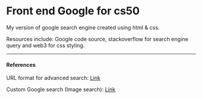 # Front end Google for cs50
<p>My version of google search engine created using html &amp; css.</p>
<p>Resources include: Google code source, stackoverflow for search engine query and web3 for css styling.</p>

<hr>

<h4>References</h4>
  <p>URL format for advanced search: <a href="https://stackoverflow.com/questions/62691544/format-of-url-for-advanced-google-search-engine-query" title="URL Format"> Link</a></p>

  <p>Custom Google search (Image search): <a href="https://stackoverflow.com/questions/54846613/custom-google-search-not-google-custom-search" title="Cusotm Search"> Link</a></p>
